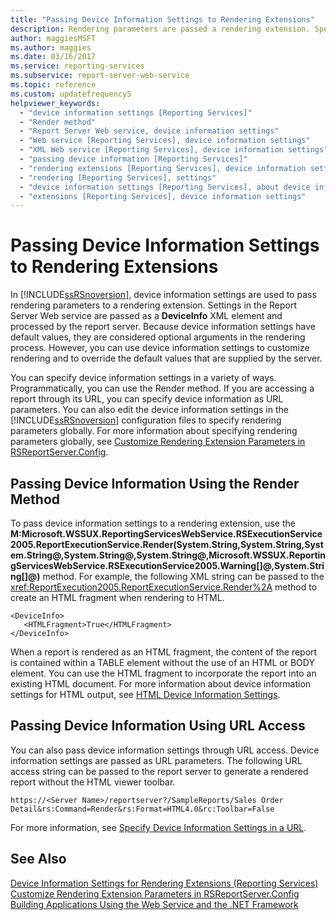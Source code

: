```yaml
---
title: "Passing Device Information Settings to Rendering Extensions"
description: Rendering parameters are passed a rendering extension. Specify device information settings by the Render method, as URL parameter, or in configuration files.
author: maggiesMSFT
ms.author: maggies
ms.date: 03/16/2017
ms.service: reporting-services
ms.subservice: report-server-web-service
ms.topic: reference
ms.custom: updatefrequency5
helpviewer_keywords:
  - "device information settings [Reporting Services]"
  - "Render method"
  - "Report Server Web service, device information settings"
  - "Web service [Reporting Services], device information settings"
  - "XML Web service [Reporting Services], device information settings"
  - "passing device information [Reporting Services]"
  - "rendering extensions [Reporting Services], device information settings"
  - "rendering [Reporting Services], settings"
  - "device information settings [Reporting Services], about device information settings"
  - "extensions [Reporting Services], device information settings"
---
```

# Passing Device Information Settings to Rendering Extensions
  In [!INCLUDE[ssRSnoversion](../../../includes/ssrsnoversion-md.md)], device information settings are used to pass rendering parameters to a rendering extension. Settings in the Report Server Web service are passed as a **DeviceInfo** XML element and processed by the report server. Because device information settings have default values, they are considered optional arguments in the rendering process. However, you can use device information settings to customize rendering and to override the default values that are supplied by the server.  
  
 You can specify device information settings in a variety of ways. Programmatically, you can use the Render method. If you are accessing a report through its URL, you can specify device information as URL parameters. You can also edit the device information settings in the [!INCLUDE[ssRSnoversion](../../../includes/ssrsnoversion-md.md)] configuration files to specify rendering parameters globally. For more information about specifying rendering parameters globally, see [Customize Rendering Extension Parameters in RSReportServer.Config](../../../reporting-services/customize-rendering-extension-parameters-in-rsreportserver-config.md).  
  
## Passing Device Information Using the Render Method  
 To pass device information settings to a rendering extension, use the **M:Microsoft.WSSUX.ReportingServicesWebService.RSExecutionService2005.ReportExecutionService.Render(System.String,System.String,System.String@,System.String@,System.String@,Microsoft.WSSUX.ReportingServicesWebService.RSExecutionService2005.Warning[]@,System.String[]@)** method. For example, the following XML string can be passed to the <xref:ReportExecution2005.ReportExecutionService.Render%2A> method to create an HTML fragment when rendering to HTML.  
  
```  
<DeviceInfo>  
   <HTMLFragment>True</HTMLFragment>  
</DeviceInfo>  
```  
  
 When a report is rendered as an HTML fragment, the content of the report is contained within a TABLE element without the use of an HTML or BODY element. You can use the HTML fragment to incorporate the report into an existing HTML document. For more information about device information settings for HTML output, see [HTML Device Information Settings](../../../reporting-services/html-device-information-settings.md).  
  
## Passing Device Information Using URL Access  
 You can also pass device information settings through URL access. Device information settings are passed as URL parameters. The following URL access string can be passed to the report server to generate a rendered report without the HTML viewer toolbar.  
  
```  
https://<Server Name>/reportserver?/SampleReports/Sales Order Detail&rs:Command=Render&rs:Format=HTML4.0&rc:Toolbar=False  
```  
  
 For more information, see [Specify Device Information Settings in a URL](../../../reporting-services/specify-device-information-settings-in-a-url.md).  
  
## See Also  
 [Device Information Settings for Rendering Extensions &#40;Reporting Services&#41;](../../../reporting-services/device-information-settings-for-rendering-extensions-reporting-services.md)   
 [Customize Rendering Extension Parameters in RSReportServer.Config](../../../reporting-services/customize-rendering-extension-parameters-in-rsreportserver-config.md)   
 [Building Applications Using the Web Service and the .NET Framework](../../../reporting-services/report-server-web-service/net-framework/building-applications-using-the-web-service-and-the-net-framework.md)  
  
  
